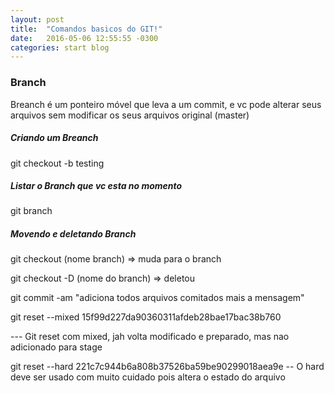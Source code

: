 ```yaml
---
layout: post
title:  "Comandos basicos do GIT!"
date:   2016-05-06 12:55:55 -0300
categories: start blog
---
```


### Branch

Breanch é um ponteiro móvel que leva a um commit, e vc pode alterar seus arquivos sem modificar
os seus arquivos original (master)

##### Criando um Breanch
git checkout -b testing

##### Listar o Branch que vc esta no momento
git branch

##### Movendo e deletando Branch
git checkout (nome branch) => muda para o branch

git checkout -D (nome do branch) => deletou






git commit -am "adiciona todos arquivos comitados mais a mensagem"


git reset --mixed 15f99d227da90360311afdeb28bae17bac38b760

--- Git reset com mixed, jah volta modificado e preparado, mas nao adicionado para stage

git reset --hard 221c7c944b6a808b37526ba59be90299018aea9e
-- O hard deve ser usado com muito cuidado pois altera o estado do arquivo


